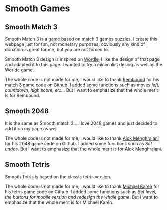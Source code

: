 # Smooth Games
## Smooth Match 3

Smooth Match 3 is a game based on match 3 games puzzles. I create this webpage just for fun, not monetary purposes, obviously any kind of donation is great for me, but you are not forced to.

Smooth Match 3 design is inspired on [Wordle](https://lapalabradeldia.com/), I like the design of that page and adapted it to this page. I wanted to try a minimalist desing as well as the Worlde game.

The whole code is not made for me, I would like to thank [Rembound](https://github.com/rembound) for his match 3 game code on Github. I added some functions such as moves *left, countdown, high score, etc...* But I want to emphasize that the whole merit is for Rembound.

## Smooth 2048

It is the same as Smooth match 3... I love 2048 games and just decided to add it on my page as well. 

The whole code is not made for me, I would like to thank [Alok Menghrajani](https://github.com/alokmenghrajani) for his 2048 game code on Github. I added some functions such as *Set undos.* But I want to emphasize that the whole merit is
for Alok Menghrajani.

## Smooth Tetris

Smooth Tetris is based on the classic tetris version. 

The whole code is not made for me, I would like to thank [Michael Karén](https://github.com/melcor76) for his tetris game code on Github. I added some functions such as *Set level, the buttons for mobile version and redesign the whole game*. But I want to emphasize that the whole merit is for Michael Karén.
